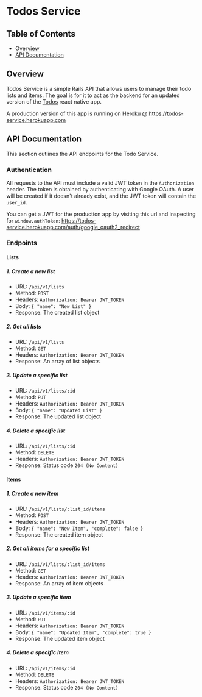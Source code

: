 # Todos Service

## Table of Contents

- [Overview](#overview)
- [API Documentation](#api-documentation)

## Overview

Todos Service is a simple Rails API that allows users to manage their todo lists and items. The goal is for it to act as the backend for an updated version of the [Todos](https://github.com/brentsmyth/todos) react native app.

A production version of this app is running on Heroku @ https://todos-service.herokuapp.com

## API Documentation

This section outlines the API endpoints for the Todo Service.

### Authentication

All requests to the API must include a valid JWT token in the `Authorization` header. The token is obtained by authenticating with Google OAuth. A user will be created if it doesn't already exist, and the JWT token will contain the `user_id`.

You can get a JWT for the production app by visiting this url and inspecting for `window.authToken`: https://todos-service.herokuapp.com/auth/google_oauth2_redirect

### Endpoints

#### Lists

##### 1. Create a new list

- URL: `/api/v1/lists`
- Method: `POST`
- Headers: `Authorization: Bearer JWT_TOKEN`
- Body: `{ "name": "New List" }`
- Response: The created list object

##### 2. Get all lists

- URL: `/api/v1/lists`
- Method: `GET`
- Headers: `Authorization: Bearer JWT_TOKEN`
- Response: An array of list objects

##### 3. Update a specific list

- URL: `/api/v1/lists/:id`
- Method: `PUT`
- Headers: `Authorization: Bearer JWT_TOKEN`
- Body: `{ "name": "Updated List" }`
- Response: The updated list object

##### 4. Delete a specific list

- URL: `/api/v1/lists/:id`
- Method: `DELETE`
- Headers: `Authorization: Bearer JWT_TOKEN`
- Response: Status code `204 (No Content)`

#### Items

##### 1. Create a new item

- URL: `/api/v1/lists/:list_id/items`
- Method: `POST`
- Headers: `Authorization: Bearer JWT_TOKEN`
- Body: `{ "name": "New Item", "complete": false }`
- Response: The created item object

##### 2. Get all items for a specific list

- URL: `/api/v1/lists/:list_id/items`
- Method: `GET`
- Headers: `Authorization: Bearer JWT_TOKEN`
- Response: An array of item objects

##### 3. Update a specific item

- URL: `/api/v1/items/:id`
- Method: `PUT`
- Headers: `Authorization: Bearer JWT_TOKEN`
- Body: `{ "name": "Updated Item", "complete": true }`
- Response: The updated item object

##### 4. Delete a specific item

- URL: `/api/v1/items/:id`
- Method: `DELETE`
- Headers: `Authorization: Bearer JWT_TOKEN`
- Response: Status code `204 (No Content)`
